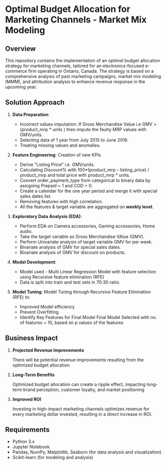 # Optimal Budget Allocation for Marketing Channels - Market Mix Modeling 

## Overview
This repository contains the implementation of an optimal budget allocation strategy for marketing channels, tailored for an electronics-focused e-commerce firm operating in Ontario, Canada. The strategy is based on a comprehensive analysis of past marketing campaigns, market mix modeling (MMM), and attribution analysis to enhance revenue response in the upcoming year.

## Solution Approach
1. **Data Preparation**: 
   - Incorrect values imputation: If Gross Merchandise Value i.e GMV  > (product_mrp * units ) then impute the faulty MRP values with GMV/units.
   - Selecting data of 1 year from July 2015 to June 2016.
   - Treating missing values and anomalies.
     
2. **Feature Engineering**:
   Creation of new KPIs
   - Derive “Listing Price” i.e. GMV/units.
   - Calculating Discount% with 100*(product_mrp – listing_price) / product_mrp and total price with product_mrp * units.
   - Convert order_payment_type from categorical to binary data by assigning Prepaid = 1 and COD = 0.
   - Create a calendar for the one year period and merge it with special sales dates list.
   - Removing features with high correlation.
   - All the features & target variable are aggregated on **weekly level**.

4. **Exploratory Data Analysis (EDA)**:
   - Perform EDA on Camera accessories, Gaming accessories, Home audio.
   - Take the target variable as Gross Merchandise VAlue (GMV).
   - Perform Univariate analysis of target variable GMV for per week.
   - Bivariate analysis of GMV  for special sales dates.
   - Bivariate analysis of GMV for discount on products.

5. **Model Development**:
   - Model used - Multi Linear Regression Model with feature selection using  Recursive feature elimination (RFE)
   - Data is split into train and test sets in 70:30 ratio.

6. **Model Tuning**:
   Model Tuning through Recursive Feature Elimination (RFE) to:
   - Improved Model efficiency
   - Prevent Overfitting
   - Identify Key Features for Final Model
Final Model Selected with no. of features = 10, based on p values of the features

## Business Impact
1. **Projected Revenue Improvements**
   
   There will be potential revenue improvements resulting from the optimized budget allocation

2. **Long-Term Benefits**
   
   Optimized budget allocation can create a ripple effect, impacting long-term brand perception, customer loyalty, and market positioning

3. **Improved ROI**
   
   Investing in high-impact marketing channels optimizes revenue for every marketing dollar invested, resulting in a direct increase in ROI.



## Requirements
- Python 3.x
- Jupyter Notebook
- Pandas, NumPy, Matplotlib, Seaborn (for data analysis and visualization)
- Scikit-learn (for modeling and analysis)
